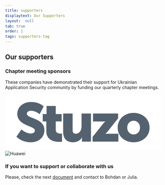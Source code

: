 ```yaml
---
title: supporters
displaytext: Our Supporters
layout:  null
tab: true
order: 1
tags: supporters-tag
---
```


## Our supporters

### Chapter meeting sponsors

These companies have demonstrated their support for Ukrainian
Application Security community by funding our quarterly chapter
meetings.

![Stuzo](assets/images/partners/stuzo.png "Stuzo")
![Huawei](assets/images/partners/Huawei.png "Huawei")


### If you want to support or collaborate with us
Please, check the next [document](https://docs.google.com/document/d/1Ibh1ZImwCFMMXb22GlnoG7fstOyCv10GRwqrCs3-m0Q/edit?usp=sharing) and contact to Bohdan or Julia.